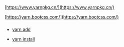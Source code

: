[https://www.yarnpkg.cn/](https://www.yarnpkg.cn/)

[https://yarn.bootcss.com/](https://yarn.bootcss.com/)
### 

- [yarn add](https://www.yarnpkg.cn/cli/add)

- [yarn install](https://www.yarnpkg.cn/cli/install)